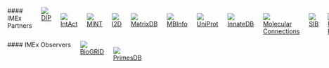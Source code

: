 <div class="row padding-top-xlarge">
<div class="columns medium-9" markdown="1">
#### IMEx Partners
<div class="columns medium-up-6 no-underline text-center small">
<a href="http://dip.doe-mbi.ucla.edu/" class="column padding-bottom-large"><img src="{{ site.baseurl }}/static/logos/imex_dip_s.png" /><br/>
DIP</a>

<a href="http://www.ebi.ac.uk/intact/" class="column padding-bottom-large"><img src="{{ site.baseurl }}/static/logos/imex_intact_s.png" /><br/>
IntAct</a>

<a href="http://mint.bio.uniroma2.it" class="column padding-bottom-large"><img src="{{ site.baseurl }}/static/logos/imex_mint_s.png" /><br/>
MINT</a>

<a href="http://ophid.utoronto.ca/i2d/" class="column padding-bottom-large"><img src="{{ site.baseurl }}/static/logos/imex_id2_s.png" /><br/>
I2D</a>

<a href="http://matrixdb.ibcp.fr/" class="column padding-bottom-large"><img src="{{ site.baseurl }}/static/logos/imex_matrixdb_s.png" /><br/>
MatrixDB</a>

<a href="http://www.mechanobio.info/" class="column padding-bottom-large"><img src="{{ site.baseurl }}/static/logos/imex_mbinfo_s.png" /><br/>
MBInfo</a>

<a href="http://www.uniprot.org/" class="column padding-bottom-large"><img src="{{ site.baseurl }}/static/logos/imex_uniprot_s.png" /><br/>
UniProt</a>

<a href="http://www.innatedb.com/" class="column padding-bottom-large"><img src="{{ site.baseurl }}/static/logos/imex_innatedb_s.png" /><br/>
InnateDB</a>

<a href="http://www.molecularconnections.com" class="column padding-bottom-large"><img src="{{ site.baseurl }}/static/logos/imex_mconnections_s.png" /><br/>
Molecular Connections</a>

<a href="http://www.isb-sib.ch/" class="column padding-bottom-large"><img src="{{ site.baseurl }}/static/logos/imex_sib_s.png" /><br/>
SIB</a>

<a href="http://www.ucl.ac.uk/cardiovasculargeneontology" class="column padding-bottom-large"><img src="{{ site.baseurl }}/static/logos/ucl-bhf-logo_s.jpg" /><br/>
UCL-BHF</a>

<a href="http://www.agbase.msstate.edu/hpi/main.html" class="column padding-bottom-large"><img src="{{ site.baseurl }}/static/logos/hpidb_logo.jpg" /><br/>
HPIDB</a>
</div>
</div>

<div class="columns medium-3" markdown="1">
#### IMEx Observers

<div class="columns medium-up-2 no-underline text-center small">
<a href="http://www.thebiogrid.org" class="column padding-bottom-large"><img src="{{ site.baseurl }}/static/logos/imex_biogrid_s.png" /><br/>
BioGRID</a>

<a href="http://primesdb.org/" class="column padding-bottom-large"><img src="{{ site.baseurl }}/static/logos/primesdb.jpg" /><br/>
PrimesDB</a>
</div>
</div>
</div>